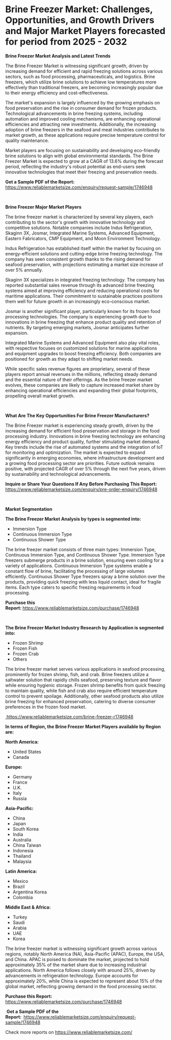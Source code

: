 <p><h1>Brine Freezer Market: Challenges, Opportunities, and Growth Drivers and Major Market Players forecasted for period from 2025 - 2032</h1></p><p><strong>Brine Freezer Market Analysis and Latest Trends</strong></p>
<p><p>The Brine Freezer Market is witnessing significant growth, driven by increasing demand for efficient and rapid freezing solutions across various sectors, such as food processing, pharmaceuticals, and logistics. Brine freezers, which utilize brine solutions to achieve low temperatures more effectively than traditional freezers, are becoming increasingly popular due to their energy efficiency and cost-effectiveness.</p><p>The market's expansion is largely influenced by the growing emphasis on food preservation and the rise in consumer demand for frozen products. Technological advancements in brine freezing systems, including automation and improved cooling mechanisms, are enhancing operational efficiencies and attracting new investments. Additionally, the increasing adoption of brine freezers in the seafood and meat industries contributes to market growth, as these applications require precise temperature control for quality maintenance.</p><p>Market players are focusing on sustainability and developing eco-friendly brine solutions to align with global environmental standards. The Brine Freezer Market is expected to grow at a CAGR of 13.6% during the forecast period, reflecting the industry's robust potential as end-users seek innovative technologies that meet their freezing and preservation needs.</p></p>
<p><strong>Get a Sample PDF of the Report:&nbsp;</strong> <a href="https://www.reliablemarketsize.com/enquiry/request-sample/1746948?utm_campaign=2626&utm_medium=2&utm_source=Github&utm_content=ia&utm_term=09042025&utm_id=brine-freezer">https://www.reliablemarketsize.com/enquiry/request-sample/1746948</a></p>
<p>&nbsp;</p>
<p><strong>Brine Freezer Major Market Players</strong></p>
<p><p>The brine freezer market is characterized by several key players, each contributing to the sector's growth with innovative technology and competitive solutions. Notable companies include Indus Refrigeration, Skaginn 3X, Josmar, Integrated Marine Systems, Advanced Equipment, Eastern Fabricators, CMP Equipment, and Moon Environment Technology. </p><p>Indus Refrigeration has established itself within the market by focusing on energy-efficient solutions and cutting-edge brine freezing technology. The company has seen consistent growth thanks to the rising demand for seafood preservation, with projections estimating a market size increase of over 5% annually.</p><p>Skaginn 3X specializes in integrated freezing technology. The company has reported substantial sales revenue through its advanced brine freezing systems aimed at improving efficiency and reducing operational costs for maritime applications. Their commitment to sustainable practices positions them well for future growth in an increasingly eco-conscious market.</p><p>Josmar is another significant player, particularly known for its frozen food processing technologies. The company is experiencing growth due to innovations in brine freezing that enhance product quality and retention of nutrients. By targeting emerging markets, Josmar anticipates further expansion.</p><p>Integrated Marine Systems and Advanced Equipment also play vital roles, with respective focuses on customized solutions for marine applications and equipment upgrades to boost freezing efficiency. Both companies are positioned for growth as they adapt to shifting market needs.</p><p>While specific sales revenue figures are proprietary, several of these players report annual revenues in the millions, reflecting steady demand and the essential nature of their offerings. As the brine freezer market evolves, these companies are likely to capture increased market share by enhancing operational efficiencies and expanding their global footprints, propelling overall market growth.</p></p>
<p>&nbsp;</p>
<p><strong>What Are The Key Opportunities For Brine Freezer Manufacturers?</strong></p>
<p><p>The Brine Freezer market is experiencing steady growth, driven by the increasing demand for efficient food preservation and storage in the food processing industry. Innovations in brine freezing technology are enhancing energy efficiency and product quality, further stimulating market demand. Key trends include the rise of automated systems and the integration of IoT for monitoring and optimization. The market is expected to expand significantly in emerging economies, where infrastructure development and a growing food processing sector are priorities. Future outlook remains positive, with projected CAGR of over 5% through the next five years, driven by sustainability and technological advancements.</p></p>
<p><strong>Inquire or Share Your Questions If Any Before Purchasing This Report:</strong> <a href="https://www.reliablemarketsize.com/enquiry/pre-order-enquiry/1746948?utm_campaign=2626&utm_medium=2&utm_source=Github&utm_content=ia&utm_term=09042025&utm_id=brine-freezer">https://www.reliablemarketsize.com/enquiry/pre-order-enquiry/1746948</a></p>
<p>&nbsp;</p>
<p><strong>Market Segmentation</strong></p>
<p><strong>The Brine Freezer Market Analysis by types is segmented into:</strong></p>
<p><ul><li>Immersion Type</li><li>Continuous Immersion Type</li><li>Continuous Shower Type</li></ul></p>
<p><p>The brine freezer market consists of three main types: Immersion Type, Continuous Immersion Type, and Continuous Shower Type. Immersion Type freezers submerge products in a brine solution, ensuring even cooling for a variety of applications. Continuous Immersion Type systems enable a constant flow of brine, facilitating the processing of large volumes efficiently. Continuous Shower Type freezers spray a brine solution over the products, providing quick freezing with less liquid contact, ideal for fragile items. Each type caters to specific freezing requirements in food processing.</p></p>
<p><strong>Purchase this Report:&nbsp;</strong><a href="https://www.reliablemarketsize.com/purchase/1746948?utm_campaign=2626&utm_medium=2&utm_source=Github&utm_content=ia&utm_term=09042025&utm_id=brine-freezer">https://www.reliablemarketsize.com/purchase/1746948</a></p>
<p>&nbsp;</p>
<p><strong>The Brine Freezer Market Industry Research by Application is segmented into:</strong></p>
<p><ul><li>Frozen Shrimp</li><li>Frozen Fish</li><li>Frozen Crab</li><li>Others</li></ul></p>
<p><p>The brine freezer market serves various applications in seafood processing, prominently for frozen shrimp, fish, and crab. Brine freezers utilize a saltwater solution that rapidly chills seafood, preserving texture and flavor while ensuring hygienic storage. Frozen shrimp benefits from quick freezing to maintain quality, while fish and crab also require efficient temperature control to prevent spoilage. Additionally, other seafood products also utilize brine freezing for enhanced preservation, catering to diverse consumer preferences in the frozen food market.</p></p>
<p><a href="https://www.reliablemarketsize.com/brine-freezer-r1746948?utm_campaign=2626&utm_medium=2&utm_source=Github&utm_content=ia&utm_term=09042025&utm_id=brine-freezer">&nbsp;https://www.reliablemarketsize.com/brine-freezer-r1746948</a></p>
<p><strong>In terms of Region, the Brine Freezer Market Players available by Region are:</strong></p>
<p>
    <p> <strong> North America: </strong>
        <ul>
            <li>United States</li>
            <li>Canada</li>
        </ul>
        </p> 
    <p> <strong> Europe: </strong>
        <ul>
            <li>Germany</li>
            <li>France</li>
            <li>U.K.</li>
            <li>Italy</li>
            <li>Russia</li>
        </ul>
        </p> 
    <p> <strong> Asia-Pacific: </strong>
        <ul>
            <li>China</li>
            <li>Japan</li>
            <li>South Korea</li>
            <li>India</li>
            <li>Australia</li>
            <li>China Taiwan</li>
            <li>Indonesia</li>
            <li>Thailand</li>
            <li>Malaysia</li>
        </ul>
        </p> 
    <p> <strong> Latin America: </strong>
        <ul>
            <li>Mexico</li>
            <li>Brazil</li>
            <li>Argentina Korea</li>
            <li>Colombia</li>
        </ul>
        </p> 
    <p> <strong> Middle East & Africa: </strong>
        <ul>
            <li>Turkey</li>
            <li>Saudi</li>
            <li>Arabia</li>
            <li>UAE</li>
            <li>Korea</li>
        </ul>
    </p>
    </p>
<p><p>The brine freezer market is witnessing significant growth across various regions, notably North America (NA), Asia-Pacific (APAC), Europe, the USA, and China. APAC is poised to dominate the market, projected to hold approximately 35% of the market share due to increasing industrial applications. North America follows closely with around 25%, driven by advancements in refrigeration technology. Europe accounts for approximately 20%, while China is expected to represent about 15% of the global market, reflecting growing demand in the food processing sector.</p></p>
<p><strong>Purchase this Report: </strong><a href="https://www.reliablemarketsize.com/purchase/1746948?utm_campaign=2626&utm_medium=2&utm_source=Github&utm_content=ia&utm_term=09042025&utm_id=brine-freezer">https://www.reliablemarketsize.com/purchase/1746948</a></p>
<p>&nbsp;<strong>Get a Sample PDF of the Report:&nbsp;&nbsp;</strong><a href="https://www.reliablemarketsize.com/enquiry/request-sample/1746948?utm_campaign=2626&utm_medium=2&utm_source=Github&utm_content=ia&utm_term=09042025&utm_id=brine-freezer">https://www.reliablemarketsize.com/enquiry/request-sample/1746948</a></p>
<p><strong></strong></p>
<p>Check more reports on <a href="https://www.reliablemarketsize.com/?utm_campaign=2626&utm_medium=2&utm_source=Github&utm_content=ia&utm_term=09042025&utm_id=brine-freezer">https://www.reliablemarketsize.com/</a></p>